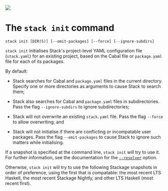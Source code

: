 <div class="hidden-warning"><a href="https://docs.haskellstack.org/"><img src="https://cdn.jsdelivr.net/gh/commercialhaskell/stack/doc/img/hidden-warning.svg"></a></div>

# The `stack init` command

~~~text
stack init [DIR(S)] [--omit-packages] [--force] [--ignore-subdirs]
~~~

`stack init` initialises Stack's project-level YAML configuration file
(`stack.yaml`) for an existing project, based on the Cabal file or
`package.yaml` file for each of its packages.

By default:

* Stack searches for Cabal and `package.yaml` files in the current directory.
  Specify one or more directories as arguments to cause Stack to search them;

* Stack also searches for Cabal and `package.yaml` files in subdirectories. Pass
  the flag `--ignore-subdirs` to ignore subdirectories;

* Stack will not overwrite an existing `stack.yaml` file. Pass the flag
  `--force` to allow overwriting; and

* Stack will not initialise if there are conflicting or incompatable user
  packages. Pass the flag `--omit-packages` to cause Stack to ignore such
  matters while initialising.

If a snapshot is specified at the command line, `stack init` will try to use it.
For further information, see the documentation for the
[`--resolver`](global_flags.md#-resolver-option) option.

Otherwise, `stack init` will try to use the following Stackage snapshots in
order of preference, using the first that is compatable: the most recent LTS
Haskell, the most recent Stackage Nightly, and other LTS Haskell (most recent
first).
